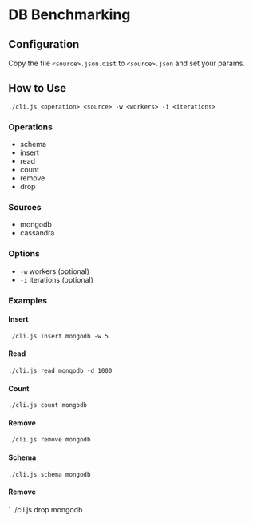 # DB Benchmarking

## Configuration

Copy the file `<source>.json.dist` to `<source>.json` and set your params.

## How to Use

`
./cli.js <operation> <source> -w <workers> -i <iterations>
`

### Operations

- schema
- insert
- read
- count
- remove
- drop

### Sources

- mongodb
- cassandra

### Options

- `-w` workers (optional)
- `-i` iterations (optional)

### Examples

#### Insert

`
./cli.js insert mongodb -w 5
`

#### Read

`
./cli.js read mongodb -d 1000
`

#### Count

`
./cli.js count mongodb
`

#### Remove

`
./cli.js remove mongodb
`

#### Schema

`
./cli.js schema mongodb
`

#### Remove

`
./cli.js drop mongodb
